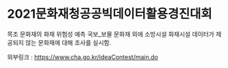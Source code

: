 # 2021문화재청공공빅데이터활용경진대회  

목조 문화재의 화재 위험성 예측
국보_보물 문화재 외에 소방시설 화재시설 데이터가 제공되지 않는 문화재에 대해 조사를 실시함.

외부링크 : <https://www.cha.go.kr/ideaContest/main.do>
